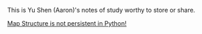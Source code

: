 This is Yu Shen (Aaron)'s notes of study worthy to store or share.

[Map Structure is not persistent in Python!](./map-structure-not-persistent.md)

